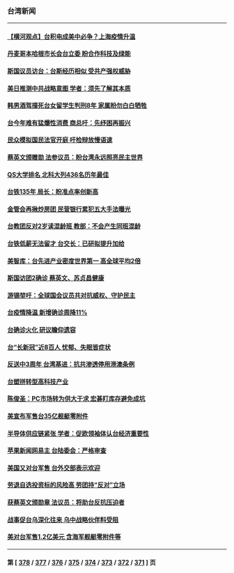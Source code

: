 ### 台湾新闻
---
#### [【横河观点】台积电成美中必争？上海疫情升温](../../pages/ncid1349361/n13756147.md) 
#### [丹麦哥本哈根市长会台立委 盼合作科技及绿能](../../pages/ncid1349361/n13755894.md) 
#### [斯国议员访台：台斯经历相似 受共产强权威胁](../../pages/ncid1349361/n13755821.md) 
#### [美日推测中共战略意图  学者：须先了解其本质](../../pages/ncid1349361/n13755236.md) 
#### [韩男酒驾撞死台女留学生判刑8年 家属盼勿白白牺牲](../../pages/ncid1349361/n13755896.md) 
#### [台今年难有猛爆性消费 商总吁：先纾困再振兴](../../pages/ncid1349361/n13755864.md) 
#### [民众模拟国民法官开庭 吁检辩放慢语速](../../pages/ncid1349361/n13755899.md) 
#### [蔡英文颁赠勋 法参议员：盼台湾永远照亮民主世界](../../pages/ncid1349361/n13755869.md) 
#### [QS大学排名 北科大列436名历年最佳](../../pages/ncid1349361/n13755881.md) 
#### [台铁135年 局长：盼准点率创新高](../../pages/ncid1349361/n13755882.md) 
#### [金管会再揪炒房团 民营银行累犯五大手法曝光](../../pages/ncid1349361/n13755873.md) 
#### [台教团反对2岁读混龄班 教部：不会产生同班混龄](../../pages/ncid1349361/n13755877.md) 
#### [台铁低薪无法留才 台交长：已研拟提升加给](../../pages/ncid1349361/n13755879.md) 
#### [美智库：台先进产业密度世界第一 高全球平均2倍](../../pages/ncid1349361/n13755866.md) 
#### [斯国访团2确诊 蔡英文、苏贞昌健康](../../pages/ncid1349361/n13755840.md) 
#### [游锡堃吁：全球国会议员共对抗威权、守护民主](../../pages/ncid1349361/n13755792.md) 
#### [台疫情降温 新增确诊周降11%](../../pages/ncid1349361/n13755826.md) 
#### [台确诊火化 研议瞻仰遗容](../../pages/ncid1349361/n13755828.md) 
#### [台“长新冠”近8百人 忧郁、失眠皆症状](../../pages/ncid1349361/n13755817.md) 
#### [反送中3周年 台湾基进：抗共渗透停用港澳条例](../../pages/ncid1349361/n13755772.md) 
#### [台塑拼转型高科技产业](../../pages/ncid1349361/n13755819.md) 
#### [陈俊圣：PC市场转为供大于求 宏碁盯库存避免成坑](../../pages/ncid1349361/n13755775.md) 
#### [美宣布军售台35亿舰艇零附件](../../pages/ncid1349361/n13755777.md) 
#### [半导体供应链紧张 学者：促欧领袖体认台经济重要性](../../pages/ncid1349361/n13755730.md) 
#### [苹果新闻网易主 台陆委会：严格审查](../../pages/ncid1349361/n13755740.md) 
#### [美国又对台军售 台外交部表示欢迎](../../pages/ncid1349361/n13755756.md) 
#### [劳退自选投资标的风险高 劳团持“反对”立场](../../pages/ncid1349361/n13755672.md) 
#### [获蔡英文颁勋章 法议员：将助台反抗压迫者](../../pages/ncid1349361/n13755626.md) 
#### [战事促台乌深化往来 乌中战略伙伴料受阻](../../pages/ncid1349361/n13755697.md) 
#### [美对台军售1.2亿美元 含海军舰艇零附件等](../../pages/ncid1349361/n13755533.md) 

---
#### 第 [ [378](./378.md) / [377](./377.md) / [376](./376.md) / [375](./375.md) / [374](./374.md) / [373](./373.md) / [372](./372.md) / [371](./371.md) ] 页
